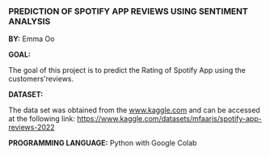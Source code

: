 
### **PREDICTION OF SPOTIFY APP REVIEWS USING SENTIMENT ANALYSIS**

**BY:**
Emma Oo

**GOAL:**

The goal of this project is to predict the Rating of Spotify App using the customers'reviews. 

**DATASET:**

The data set was obtained from the www.kaggle.com and can be accessed at the following link: 
https://www.kaggle.com/datasets/mfaaris/spotify-app-reviews-2022

**PROGRAMMING LANGUAGE:**
Python with Google Colab
